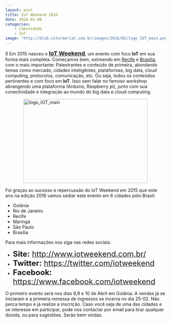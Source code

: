 ```yaml
---
layout: post
title: IoT Weekend 2016
date: 2016-02-08
categories:
    - Comunidade
    - IoT
image: "http://blob.vitormeriat.com.br/images/2016/02/logo_IOT_main.png"
---
```

ß
Em 2015 nasceu o<strong><font size="4"> </font></strong><a href="http://www.iotweekend.com.br/"><strong><font size="4">IoT Weekend</font></strong></a>, um evento com foco <strong>IoT</strong> em sua forma mais completa. Começamos bem, estreando em <a href="http://www.iotweekend.com.br/2015/Recife/index.html">Recife</a> e <a href="http://www.iotweekend.com.br/2015/Brasilia/index.html">Brasília</a>, com o mais importante: Palestrantes e conteúdo de primeira, abordando temas como mercado, cidades inteligêntes, plataformas, big data, cloud computing, protocolos, comunicação, etc. Ou seja, todos os conteúdos pertinentes e com foco em <strong>IoT</strong>. Isso sem falar no famoso workshop abrangendo uma plataforma (Arduino, Raspberry pi), junto com sua conectividade e integração ao mundo do big data e cloud computing.

<p align="justify"><a href="http://blob.vitormeriat.com.br/images/2016/02/logo_IOT_main.png"><img title="logo_IOT_main" style="border-top: 0px; border-right: 0px; background-image: none; border-bottom: 0px; float: none; padding-top: 0px; padding-left: 0px; margin-left: auto; border-left: 0px; display: block; padding-right: 0px; margin-right: auto"   alt="logo_IOT_main" src="http://blob.vitormeriat.com.br/images/2016/02/logo_IOT_main.png" width="390" height="265" /></a></p>

Foi graças ao sucesso e repercussão do IoT Weekend em 2015 que este ano na edição 2016 vamos sediar este evento em 6 cidades pelo Brasil:

* Goiânia
* Rio de Janeiro
* Recife
* Maringá
* São Paulo
* Brasília

Para mais informações nos siga nas redes sociais:

<ul>
<li><font size="5"><strong>Site:</strong> </font><a title="http://www.iotweekend.com.br/" href="http://www.iotweekend.com.br/"><font size="5">http://www.iotweekend.com.br/</font></a></li>
<li><font size="5"><strong>Twitter:</strong> </font><a title="https://twitter.com/iotweekend" href="https://twitter.com/iotweekend"><font size="5">https://twitter.com/iotweekend</font></a></li>
<li><font size="5"><strong>Facebook:</strong> </font><a title="https://www.facebook.com/iotweekend" href="https://www.facebook.com/iotweekend"><font size="5">https://www.facebook.com/iotweekend</font></a></li>
</ul>

O primeiro evento será nos dias 8,9 e 10 de Abril em Goiânia. A vendas já se iniciaram e a primeira remessa de ingressos se incerra no dia 25-02. Não perca tempo e já realize a inscrição. Caso você seja de uma das cidades e se interesse em participar, pode nos contactar por email para tirar qualquer dúvida, ou para sugestões. Serão bem vindas.
